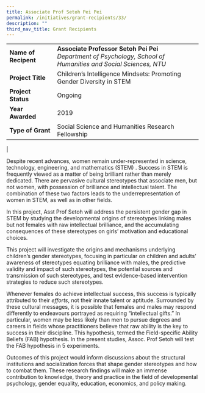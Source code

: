 ```yaml
---
title: Associate Prof Setoh Pei Pei
permalink: /initiatives/grant-recipients/33/
description: ""
third_nav_title: Grant Recipients
---
```

|  |  |
|---|---|
| **Name of Recipent** | **Associate Professor Setoh Pei Pei**<br>_Department of Psychology, School of Humanities and Social Sciences, NTU_ |
| **Project Title** | Children’s Intelligence Mindsets: Promoting Gender Diversity in STEM |
| **Project Status** | Ongoing |
| **Year Awarded** | 2019 |
| **Type of Grant** | Social Science and Humanities Research Fellowship |
|

Despite recent advances, women remain under-represented in science, technology, engineering, and mathematics (STEM) . Success in STEM is frequently viewed as a matter of being brilliant rather than merely dedicated. There are pervasive cultural stereotypes that associate men, but not women, with possession of brilliance and intellectual talent. The combination of these two factors leads to the underrepresentation of women in STEM, as well as in other fields.

In this project, Asst Prof Setoh will address the persistent gender gap in STEM by studying the developmental origins of stereotypes linking males but not females with raw intellectual brilliance, and the accumulating consequences of these stereotypes on girls’ motivation and educational choices.

This project will investigate the origins and mechanisms underlying children’s gender stereotypes, focusing in particular on children and adults’ awareness of stereotypes equating brilliance with males, the predictive validity and impact of such stereotypes, the potential sources and transmission of such stereotypes, and test evidence-based intervention strategies to reduce such stereotypes.

Whenever females do achieve intellectual success, this success is typically attributed to their _efforts_, not their innate talent or aptitude. Surrounded by these cultural messages, it is possible that females and males may respond differently to endeavours portrayed as requiring “intellectual gifts.” In particular, women may be less likely than men to pursue degrees and careers in fields whose practitioners believe that raw ability is the key to success in their discipline. This hypothesis, termed the Field-specific Ability Beliefs (FAB) hypothesis. In the present studies, Assoc. Prof Setoh will test the FAB hypothesis in 5 experiments.

Outcomes of this project would inform discussions about the structural institutions and socialization forces that shape gender stereotypes and how to combat them. These research findings will make an immense contribution to knowledge, theory and practice in the field of developmental psychology, gender equality, education, economics, and policy making.